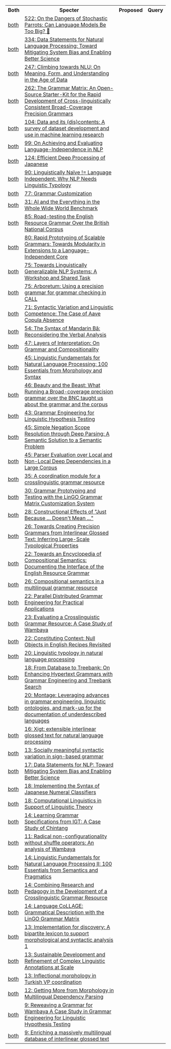 <html><table><tr>
<th>Both</th>
<th>Specter</th>
<th>Proposed</th>
<th>Query</th>
</tr>
<tr>
<td><a href="both/232040593.md">both</a></td>
<td><a href="https://www.semanticscholar.org/paper/6d9727f1f058614cada3fe296eeebd8ec4fc512a">522: On the Dangers of Stochastic Parrots: Can Language Models Be Too Big? 🦜</a></td>
</tr>
<tr>
<td><a href="both/52255687.md">both</a></td>
<td><a href="https://www.semanticscholar.org/paper/97bfa89addc6e5d76361e4c1e296949cad887b86">334: Data Statements for Natural Language Processing: Toward Mitigating System Bias and Enabling Better Science</a></td>
</tr>
<tr>
<td><a href="both/211029226.md">both</a></td>
<td><a href="https://www.semanticscholar.org/paper/02eaaf87f9cae34cca398fed146079e6eeb1f868">247: Climbing towards NLU: On Meaning, Form, and Understanding in the Age of Data</a></td>
</tr>
<tr>
<td><a href="both/10540932.md">both</a></td>
<td><a href="https://www.semanticscholar.org/paper/3904de65eca0e3a31ad3ea10e94fdd90599a5033">262: The Grammar Matrix: An Open-Source Starter-Kit for the Rapid Development of Cross-linguistically Consistent Broad-Coverage Precision Grammars</a></td>
</tr>
<tr>
<td><a href="both/228084012.md">both</a></td>
<td><a href="https://www.semanticscholar.org/paper/c09f44e0088342ec618c7a2deeab1526d73b2d6b">104: Data and its (dis)contents: A survey of dataset development and use in machine learning research</a></td>
</tr>
<tr>
<td><a href="both/317797.md">both</a></td>
<td><a href="https://www.semanticscholar.org/paper/105ed573024e9a31eddc766b6018297ab4383bb9">99: On Achieving and Evaluating Language-Independence in NLP</a></td>
</tr>
<tr>
<td><a href="both/65932.md">both</a></td>
<td><a href="https://www.semanticscholar.org/paper/572f7d54e3d694aebabcb08ff509275af789fa60">124: Efficient Deep Processing of Japanese</a></td>
</tr>
<tr>
<td><a href="both/5449971.md">both</a></td>
<td><a href="https://www.semanticscholar.org/paper/5331c1cfe5fa7f8b4577b345eef2a3690f6546d2">90: Linguistically Naïve != Language Independent: Why NLP Needs Linguistic Typology</a></td>
</tr>
<tr>
<td><a href="both/64151964.md">both</a></td>
<td><a href="https://www.semanticscholar.org/paper/9595607e690c44b769caae290e86cb9ee81ce4f4">77: Grammar Customization</a></td>
</tr>
<tr>
<td><a href="both/244729397.md">both</a></td>
<td><a href="https://www.semanticscholar.org/paper/629ae83d63f558e16b530441d765dc822d2949e1">31: AI and the Everything in the Whole Wide World Benchmark</a></td>
</tr>
<tr>
<td><a href="both/826884.md">both</a></td>
<td><a href="https://www.semanticscholar.org/paper/2d2e74dcf78af702aaeb1105dfa38de6670b92f5">85: Road-testing the English Resource Grammar Over the British National Corpus</a></td>
</tr>
<tr>
<td><a href="both/97098.md">both</a></td>
<td><a href="https://www.semanticscholar.org/paper/c9639918614f95f6fe089b184ba2fa8424097c95">80: Rapid Prototyping of Scalable Grammars: Towards Modularity in Extensions to a Language-Independent Core</a></td>
</tr>
<tr>
<td><a href="both/25422730.md">both</a></td>
<td><a href="https://www.semanticscholar.org/paper/8472e999f723a9ccaffc6089b7be1865d8a1b863">75: Towards Linguistically Generalizable NLP Systems: A Workshop and Shared Task</a></td>
</tr>
<tr>
<td><a href="both/1494908.md">both</a></td>
<td><a href="https://www.semanticscholar.org/paper/82d82b635d6401d2736c9949f1ca134cff0d30c2">75: Arboretum: Using a precision grammar for grammar checking in CALL</a></td>
</tr>
<tr>
<td><a href="both/64996037.md">both</a></td>
<td><a href="https://www.semanticscholar.org/paper/94d977aee20729aed56193e6c8e5a61f487b4edf">71: Syntactic Variation and Linguistic Competence: The Case of Aave Copula Absence</a></td>
</tr>
<tr>
<td><a href="both/115999663.md">both</a></td>
<td><a href="https://www.semanticscholar.org/paper/4793e86611f5393cc6a8dffeef0af7b87f28c432">54: The Syntax of Mandarin Bă: Reconsidering the Verbal Analysis</a></td>
</tr>
<tr>
<td><a href="both/283356.md">both</a></td>
<td><a href="https://www.semanticscholar.org/paper/1fe2575798c98a66f9a674ab40f1fdc7331f8ad7">47: Layers of Interpretation: On Grammar and Compositionality</a></td>
</tr>
<tr>
<td><a href="both/62334295.md">both</a></td>
<td><a href="https://www.semanticscholar.org/paper/17b5ba3695d263dfd460d5df11e43f979da01d16">45: Linguistic Fundamentals for Natural Language Processing: 100 Essentials from Morphology and Syntax</a></td>
</tr>
<tr>
<td><a href="both/7804201.md">both</a></td>
<td><a href="https://www.semanticscholar.org/paper/133f05bb59a823b8ce28d4f00d6263e040488d36">46: Beauty and the Beast: What Running a Broad-coverage precision grammar over the BNC taught us about the grammar and the corpus</a></td>
</tr>
<tr>
<td><a href="both/10951600.md">both</a></td>
<td><a href="https://www.semanticscholar.org/paper/63cf2f3f50dd26fad2de1327e26ccc104284f581">43: Grammar Engineering for Linguistic Hypothesis Testing</a></td>
</tr>
<tr>
<td><a href="both/10373325.md">both</a></td>
<td><a href="https://www.semanticscholar.org/paper/729da2e6ba1493b965de3cecdaf579eee0a1874b">45: Simple Negation Scope Resolution through Deep Parsing: A Semantic Solution to a Semantic Problem</a></td>
</tr>
<tr>
<td><a href="both/17352617.md">both</a></td>
<td><a href="https://www.semanticscholar.org/paper/658e92b61fc8d3fbadadd4ebf252f3b0e75b87bb">45: Parser Evaluation over Local and Non-Local Deep Dependencies in a Large Corpus</a></td>
</tr>
<tr>
<td><a href="both/9838029.md">both</a></td>
<td><a href="https://www.semanticscholar.org/paper/a7b7dcccd8f74b4322eb60df677469f597069dda">35: A coordination module for a crosslinguistic grammar resource</a></td>
</tr>
<tr>
<td><a href="both/10033353.md">both</a></td>
<td><a href="https://www.semanticscholar.org/paper/ce3221fff1608b2ac9433cc25d48de1e4ffc2546">30: Grammar Prototyping and Testing with the LinGO Grammar Matrix Customization System</a></td>
</tr>
<tr>
<td><a href="both/124631032.md">both</a></td>
<td><a href="https://www.semanticscholar.org/paper/f4b0254a219729b35808c360f0c753ba1c815595">28: Constructional Effects of "Just Because ... Doesn't Mean ..."</a></td>
</tr>
<tr>
<td><a href="both/17148729.md">both</a></td>
<td><a href="https://www.semanticscholar.org/paper/f84fc6a398386952f9ecacc3bbd90930843de34f">26: Towards Creating Precision Grammars from Interlinear Glossed Text: Inferring Large-Scale Typological Properties</a></td>
</tr>
<tr>
<td><a href="both/8126929.md">both</a></td>
<td><a href="https://www.semanticscholar.org/paper/00f33fd82c116fe1ef54ad30437d844b548adaf4">22: Towards an Encyclopedia of Compositional Semantics: Documenting the Interface of the English Resource Grammar</a></td>
</tr>
<tr>
<td><a href="both/60764546.md">both</a></td>
<td><a href="https://www.semanticscholar.org/paper/aca9d350409578f3c6d4dc8da5cfcee34996936d">26: Compositional semantics in a multilingual grammar resource</a></td>
</tr>
<tr>
<td><a href="both/9089984.md">both</a></td>
<td><a href="https://www.semanticscholar.org/paper/0381532e6a39845d3b18b2289247e03fb61af3af">22: Parallel Distributed Grammar Engineering for Practical Applications</a></td>
</tr>
<tr>
<td><a href="both/10271125.md">both</a></td>
<td><a href="https://www.semanticscholar.org/paper/3f604460bdc7aa5abc19885fc96c4e686a4732dc">23: Evaluating a Crosslinguistic Grammar Resource: A Case Study of Wambaya</a></td>
</tr>
<tr>
<td><a href="both/18370433.md">both</a></td>
<td><a href="https://www.semanticscholar.org/paper/eece243d1b63f5a196f67aadf16f3f67ac2c081b">22: Constituting Context: Null Objects in English Recipes Revisited</a></td>
</tr>
<tr>
<td><a href="both/126057666.md">both</a></td>
<td><a href="https://www.semanticscholar.org/paper/0c5cd1c26e91f45af5a7253258077c6dfefe7431">20: Linguistic typology in natural language processing</a></td>
</tr>
<tr>
<td><a href="both/19250230.md">both</a></td>
<td><a href="https://www.semanticscholar.org/paper/8d7321be15447c451f17df5214b79cb82bdf66d0">18: From Database to Treebank: On Enhancing Hypertext Grammars with Grammar Engineering and Treebank Search</a></td>
</tr>
<tr>
<td><a href="both/7178536.md">both</a></td>
<td><a href="https://www.semanticscholar.org/paper/708f4e28a8d43ca229d6bd7274b45470879b6727">20: Montage: Leveraging advances in grammar engineering, linguistic ontologies, and mark-up for the documentation of underdescribed languages</a></td>
</tr>
<tr>
<td><a href="both/12087921.md">both</a></td>
<td><a href="https://www.semanticscholar.org/paper/c82f3010184804e74a1fb1868707f80ed3e035a9">16: Xigt: extensible interlinear glossed text for natural language processing</a></td>
</tr>
<tr>
<td><a href="both/7212170.md">both</a></td>
<td><a href="https://www.semanticscholar.org/paper/788d08b5880ac491788f7331e8a878fb5d2bfb70">13: Socially meaningful syntactic variation in sign-based grammar</a></td>
</tr>
<tr>
<td><a href="both/49746062.md">both</a></td>
<td><a href="https://www.semanticscholar.org/paper/87eb23f934a0e6293ee8ee9b147fe0d456e65c96">17: Data Statements for NLP: Toward Mitigating System Bias and Enabling Better Science</a></td>
</tr>
<tr>
<td><a href="both/16793771.md">both</a></td>
<td><a href="https://www.semanticscholar.org/paper/b595abaf297bc4819bbbdf9f3dbd159f5954c300">18: Implementing the Syntax of Japanese Numeral Classifiers</a></td>
</tr>
<tr>
<td><a href="both/15584682.md">both</a></td>
<td><a href="https://www.semanticscholar.org/paper/a0365c2030b3b0bb53fb822091d56aa327a65851">18: Computational Linguistics in Support of Linguistic Theory</a></td>
</tr>
<tr>
<td><a href="both/11897785.md">both</a></td>
<td><a href="https://www.semanticscholar.org/paper/ba3e12fdd91ca94e84bf2f5446b45e55c2cd3d80">14: Learning Grammar Specifications from IGT: A Case Study of Chintang</a></td>
</tr>
<tr>
<td><a href="both/8854329.md">both</a></td>
<td><a href="https://www.semanticscholar.org/paper/4441c4effda8dabde664cbb6ac275b84623947cb">11: Radical non-configurationality without shuffle operators: An analysis of Wambaya</a></td>
</tr>
<tr>
<td><a href="both/209085755.md">both</a></td>
<td><a href="https://www.semanticscholar.org/paper/32603503638c3a0a2ee81cf4952d7317ee611c20">14: Linguistic Fundamentals for Natural Language Processing II: 100 Essentials from Semantics and Pragmatics</a></td>
</tr>
<tr>
<td><a href="both/12512082.md">both</a></td>
<td><a href="https://www.semanticscholar.org/paper/2462462b5b086ccdbc4623ca41a75cd74ba770e5">14: Combining Research and Pedagogy in the Development of a Crosslinguistic Grammar Resource</a></td>
</tr>
<tr>
<td><a href="both/17090419.md">both</a></td>
<td><a href="https://www.semanticscholar.org/paper/1b53897e9b52889f049357a60b2d8d946061e2b6">14: Language CoLLAGE: Grammatical Description with the LinGO Grammar Matrix</a></td>
</tr>
<tr>
<td><a href="both/6682617.md">both</a></td>
<td><a href="https://www.semanticscholar.org/paper/4e3c649f57db12677d66e333eb124a5ac999397a">13: Implementation for discovery: A bipartite lexicon to support morphological and syntactic analysis 1</a></td>
</tr>
<tr>
<td><a href="both/1191713.md">both</a></td>
<td><a href="https://www.semanticscholar.org/paper/8a9c80818e94e0dea6817cb57d373907abd07801">13: Sustainable Development and Refinement of Complex Linguistic Annotations at Scale</a></td>
</tr>
<tr>
<td><a href="both/7754455.md">both</a></td>
<td><a href="https://www.semanticscholar.org/paper/127553b5562c684d1368afa75dbe15300756e08e">13: Inflectional morphology in Turkish VP coordination</a></td>
</tr>
<tr>
<td><a href="both/1016054.md">both</a></td>
<td><a href="https://www.semanticscholar.org/paper/50c0d8b36fc516b4fc04aa636a62a9f2aee2240e">12: Getting More from Morphology in Multilingual Dependency Parsing</a></td>
</tr>
<tr>
<td><a href="both/57034198.md">both</a></td>
<td><a href="https://www.semanticscholar.org/paper/ebfc1ac63b2f6b84c0efe895a475e245046372b2">9: Reweaving a Grammar for Wambaya A Case Study in Grammar Engineering for Linguistic Hypothesis Testing</a></td>
</tr>
<tr>
<td><a href="both/2674996.md">both</a></td>
<td><a href="https://www.semanticscholar.org/paper/c94c9e051897c00cfde5fafd696a67c7e0c951e1">9: Enriching a massively multilingual database of interlinear glossed text</a></td>
</tr>
</table></html>
